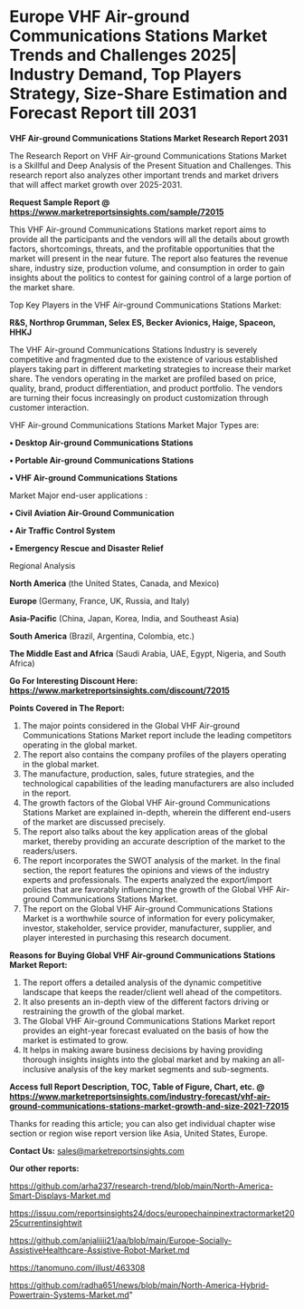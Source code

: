  # Europe VHF Air-ground Communications Stations Market Trends and Challenges 2025| Industry Demand, Top Players Strategy, Size-Share Estimation and Forecast Report till 2031

<strong>VHF Air-ground Communications Stations Market Research Report 2031</strong>

The Research Report on VHF Air-ground Communications Stations Market is a Skillful and Deep Analysis of the Present Situation and Challenges. This research report also analyzes other important trends and market drivers that will affect market growth over 2025-2031.

<strong>Request Sample Report @ <a href=https://www.marketreportsinsights.com/sample/72015>https://www.marketreportsinsights.com/sample/72015</a></strong>

This VHF Air-ground Communications Stations market report aims to provide all the participants and the vendors will all the details about growth factors, shortcomings, threats, and the profitable opportunities that the market will present in the near future. The report also features the revenue share, industry size, production volume, and consumption in order to gain insights about the politics to contest for gaining control of a large portion of the market share.

Top Key Players in the VHF Air-ground Communications Stations Market:

<strong>R&S, Northrop Grumman, Selex ES, Becker Avionics, Haige, Spaceon, HHKJ</strong>

The VHF Air-ground Communications Stations Industry is severely competitive and fragmented due to the existence of various established players taking part in different marketing strategies to increase their market share. The vendors operating in the market are profiled based on price, quality, brand, product differentiation, and product portfolio. The vendors are turning their focus increasingly on product customization through customer interaction.

VHF Air-ground Communications Stations Market Major Types are:

<strong>• Desktop Air-ground Communications Stations

• Portable Air-ground Communications Stations

• VHF Air-ground Communications Stations</strong>

Market Major end-user applications :

<strong>• Civil Aviation Air-Ground Communication

• Air Traffic Control System

• Emergency Rescue and Disaster Relief</strong>

Regional Analysis

</u><strong><b>North America</b></strong> (the United States, Canada, and Mexico)

<strong><b>Europe </b></strong>(Germany, France, UK, Russia, and Italy)

<strong><b>Asia-Pacific</b></strong> (China, Japan, Korea, India, and Southeast Asia)

<strong><b>South America</b></strong> (Brazil, Argentina, Colombia, etc.)

<strong><b>The Middle East and Africa</b></strong> (Saudi Arabia, UAE, Egypt, Nigeria, and South Africa)

<strong>Go For Interesting Discount Here: <a href=https://www.marketreportsinsights.com/discount/72015>https://www.marketreportsinsights.com/discount/72015</a></strong>

<strong>Points Covered in The Report:</strong>
<ol>
  <li>The major points considered in the Global VHF Air-ground Communications Stations Market report include the leading competitors operating in the global market.</li>
  <li>The report also contains the company profiles of the players operating in the global market.</li>
  <li>The manufacture, production, sales, future strategies, and the technological capabilities of the leading manufacturers are also included in the report.</li>
  <li>The growth factors of the Global VHF Air-ground Communications Stations Market are explained in-depth, wherein the different end-users of the market are discussed precisely.</li>
  <li>The report also talks about the key application areas of the global market, thereby providing an accurate description of the market to the readers/users.</li>
  <li>The report incorporates the SWOT analysis of the market. In the final section, the report features the opinions and views of the industry experts and professionals. The experts analyzed the export/import policies that are favorably influencing the growth of the Global VHF Air-ground Communications Stations Market.</li>
  <li>The report on the Global VHF Air-ground Communications Stations Market is a worthwhile source of information for every policymaker, investor, stakeholder, service provider, manufacturer, supplier, and player interested in purchasing this research document.</li>
</ol>
<strong>Reasons for Buying Global VHF Air-ground Communications Stations Market Report:</strong>

<ol>
  <li>The report offers a detailed analysis of the dynamic competitive landscape that keeps the reader/client well ahead of the competitors.</li>
  <li>It also presents an in-depth view of the different factors driving or restraining the growth of the global market.</li>
  <li>The Global VHF Air-ground Communications Stations Market report provides an eight-year forecast evaluated on the basis of how the market is estimated to grow.</li>
  <li>It helps in making aware business decisions by having providing thorough insights insights into the global market and by making an all-inclusive analysis of the key market segments and sub-segments.</li>
</ol>
<strong>Access full Report Description, TOC, Table of Figure, Chart, etc. @ <a href=https://www.marketreportsinsights.com/industry-forecast/vhf-air-ground-communications-stations-market-growth-and-size-2021-72015>https://www.marketreportsinsights.com/industry-forecast/vhf-air-ground-communications-stations-market-growth-and-size-2021-72015</a></strong>


Thanks for reading this article; you can also get individual chapter wise section or region wise report version like Asia, United States, Europe.

<strong>Contact Us:</strong>
sales@marketreportsinsights.com

<strong>Our other reports:</strong>

<a href=https://github.com/arha237/research-trend/blob/main/North-America-Smart-Displays-Market.md>https://github.com/arha237/research-trend/blob/main/North-America-Smart-Displays-Market.md</a>

<a href=https://issuu.com/reportsinsights24/docs/europechainpinextractormarket2025currentinsightwit>https://issuu.com/reportsinsights24/docs/europechainpinextractormarket2025currentinsightwit</a>

<a href=https://github.com/anjaliiii21/aa/blob/main/Europe-Socially-AssistiveHealthcare-Assistive-Robot-Market.md>https://github.com/anjaliiii21/aa/blob/main/Europe-Socially-AssistiveHealthcare-Assistive-Robot-Market.md</a>

<a href=https://tanomuno.com/illust/463308>https://tanomuno.com/illust/463308</a>

<a href=https://github.com/radha651/news/blob/main/North-America-Hybrid-Powertrain-Systems-Market.md>https://github.com/radha651/news/blob/main/North-America-Hybrid-Powertrain-Systems-Market.md</a>"
